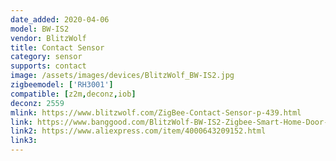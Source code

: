 ```yaml
---
date_added: 2020-04-06
model: BW-IS2
vendor: BlitzWolf
title: Contact Sensor
category: sensor
supports: contact
image: /assets/images/devices/BlitzWolf_BW-IS2.jpg
zigbeemodel: ['RH3001']
compatible: [z2m,deconz,iob]
deconz: 2559
mlink: https://www.blitzwolf.com/ZigBee-Contact-Sensor-p-439.html
link: https://www.banggood.com/BlitzWolf-BW-IS2-Zigbee-Smart-Home-Door-Window-Sensor-OpenClose-APP-Remote-Alarm-p-1604217.html
link2: https://www.aliexpress.com/item/4000643209152.html
link3: 
---
```



